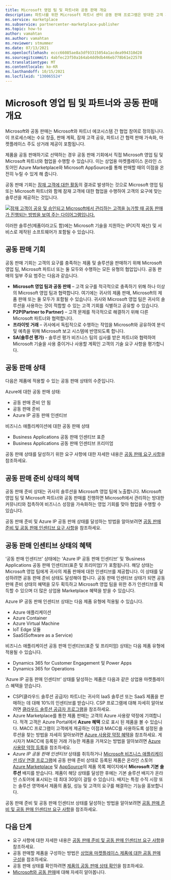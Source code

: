 ```yaml
---
title: Microsoft 영업 팀 및 파트너와 공동 판매 개요
description: 파트너를 위한 Microsoft 파트너 센터 공동 판매 프로그램은 방대한 고객 기반과 접촉하고 새로운 판매를 창출하는 데 도움이 될 수 있습니다.
ms.service: marketplace
ms.subservice: partnercenter-marketplace-publisher
ms.topic: how-to
author: vamahtan
ms.author: vamahtan
ms.reviewer: stmummer
ms.date: 07/13/2021
ms.openlocfilehash: eccc66085ae8a3df93315054a1acdea994310d28
ms.sourcegitcommit: 4abfec23f50a164ab4dd9db446eb778b61e22578
ms.translationtype: MT
ms.contentlocale: ko-KR
ms.lasthandoff: 10/15/2021
ms.locfileid: "130065524"
---
```

# <a name="co-sell-with-microsoft-sales-teams-and-partners-overview"></a>Microsoft 영업 팀 및 파트너와 공동 판매 개요

Microsoft와 공동 판매는 Microsoft와 파트너 에코시스템 간 협업 참여로 정의됩니다. 이 프로세스에는 수요 창출, 판매 계획, 잠재 고객 공유, 파트너 간 협력 판매 가속화, 마켓플레이스 주도 상거래 제공이 포함됩니다.

제품을 공동 판매하기로 선택하는 경우 공동 판매 기회에서 직접 Microsoft 영업 팀 및 Microsoft 파트너와 협업을 수행할 수 있습니다. 이는 상업용 마켓플레이스 온라인 스토어인 Azure Marketplace와 Microsoft AppSource를 통해 판매할 때의 이점을 온전히 누릴 수 있게 해 줍니다.

공동 판매 기회는 [잠재 고객에 대한 활동](./partner-center-portal/commercial-marketplace-get-customer-leads.md)의 결과로 발생하는 것으로 Microsoft 영업 팀 또는 Microsoft 파트너와 함께 잠재 고객에 대한 협업을 수행하여 고객의 요구에 맞는 솔루션을 제공하는 것입니다.

[![잠재 고객이 공유 및 승인되고 Microsoft에서 관리하는 고객을 능가할 때 공동 판매가 진행되는 방법을 보여 주는 다이어그램입니다.](./media/marketplace-publishers-guide/marketplace-co-sell-v2.png)](./media/marketplace-publishers-guide/marketplace-co-sell-v2.png#lightbox)

이러한 솔루션(제품이라고도 함)에는 Microsoft 기술을 지원하는 IP(지적 재산) 및 서비스로 제작된 소프트웨어가 포함될 수 있습니다.

## <a name="co-sell-opportunities"></a>공동 판매 기회

공동 판매 기회는 고객의 요구를 충족하는 제품 및 솔루션을 판매하기 위해 Microsoft 영업 팀, Microsoft 파트너 또는 둘 모두와 수행하는 모든 유형의 협업입니다. 공동 판매의 일부 주요 범주는 다음과 같습니다.

- **Microsoft 영업 팀과 공동 판매** – 고객 요구를 적극적으로 충족하기 위해 하나 이상의 Microsoft 영업 팀과 협력합니다. 여기에는 귀사의 제품 판매, Microsoft의 제품 판매 또는 둘 모두가 포함될 수 있습니다. 귀사와 Microsoft 영업 팀은 귀사의 솔루션을 사용하는 것이 적합할 수 있는 고객 기회를 식별하고 공유할 수 있습니다.
- **P2P(Partner to Partner)** – 고객 문제를 적극적으로 해결하기 위해 다른 Microsoft 파트너와 협력합니다.
- **프라이빗 거래** – 귀사에서 독립적으로 수행하는 작업을 Microsoft와 공유하여 분석 및 예측을 위해 Microsoft 보고 시스템에 반영되도록 합니다.
- **SA(솔루션 평가)** - 솔루션 평가 비즈니스 팀의 심사를 받은 파트너와 협력하여 Microsoft 기술을 사용 중이거나 사용할 계획인 고객의 기술 요구 사항을 평가합니다.

## <a name="co-sell-statuses"></a>공동 판매 상태

다음은 제품에 적용할 수 있는 공동 판매 상태의 수준입니다.

Azure에 대한 공동 판매 상태:

- 공동 판매 준비 안 됨
- 공동 판매 준비
- Azure IP 공동 판매 인센티브

비즈니스 애플리케이션에 대한 공동 판매 상태
- Business Applications 공동 판매 인센티브 표준
- Business Applications 공동 판매 인센티브 프리미엄  

공동 판매 상태를 달성하기 위한 요구 사항에 대한 자세한 내용은 [공동 판매 요구 사항](co-sell-requirements.md)을 참조하세요.

## <a name="benefits-of-co-sell-ready-status"></a>공동 판매 준비 상태의 혜택

공동 판매 준비 상태는 귀사의 솔루션을 Microsoft 영업 팀에 노출합니다. Microsoft 영업 팀 및 Microsoft 파트너와 공동 판매를 진행하면 Microsoft에서 관리하는 방대한 커뮤니티와 접촉하여 비즈니스 성장을 가속화하는 영업 기회를 맞아 협업을 수행할 수 있습니다.

공동 판매 준비 및 Azure IP 공동 판매 상태를 달성하는 방법을 알아보려면 [공동 판매 준비 및 공동 판매 인센티브 요구 사항](co-sell-requirements.md)을 참조하세요.

## <a name="benefits-of-co-sell-incentive-status"></a>공동 판매 인센티브 상태의 혜택

‘공동 판매 인센티브’ 상태에는 ‘Azure IP 공동 판매 인센티브’ 및 ‘Business Applications 공동 판매 인센티브(표준 및 프리미엄)’가 포함됩니다.   해당 상태는 Microsoft 영업 팀에게 귀사의 제품 판매에 대한 인센티브를 제공합니다. 이 상태를 달성하려면 공동 판매 준비 상태도 달성해야 합니다. 공동 판매 인센티브 상태가 되면 공동 판매 준비 상태의 혜택을 모두 획득하고 Microsoft 영업 팀을 위한 추가 인센티브를 획득할 수 있으며 더 많은 상업용 Marketplace 혜택을 받을 수 있습니다.

Azure IP 공동 판매 인센티브 상태는 다음 제품 유형에 적용될 수 있습니다.

- Azure 애플리케이션
- Azure Container
- Azure Virtual Machine
- IoT Edge 모듈
- SaaS(Software as a Service)

비즈니스 애플리케이션 공동 판매 인센티브(표준 및 프리미엄) 상태는 다음 제품 유형에 적용될 수 있습니다.

- Dynamics 365 for Customer Engagement 및 Power Apps
- Dynamics 365 for Operations

‘Azure IP 공동 판매 인센티브’ 상태를 달성하는 제품은 다음과 같은 상업용 마켓플레이스 혜택을 얻습니다.

- CSP(클라우드 솔루션 공급자) 파트너는 귀사의 IaaS 솔루션 또는 SaaS 제품을 판매하는 데 대해 10%의 인센티브를 받습니다. CSP 프로그램에 대해 자세히 알아보려면 [클라우드 솔루션 공급자 프로그램](cloud-solution-providers.md)을 참조하세요.
- Azure Marketplace를 통한 제품 판매는 고객의 Azure 사용량 약정에 기여합니다. 적격 고객은 Azure Portal에서 **Azure 혜택** 으로 표시 된 제품을 볼 수 있습니다. MACC 프로그램이 고객에게 제공하는 이점과 MACC를 사용하도록 설정된 솔루션을 찾는 방법을 자세히 알아보려면 [Azure 사용량 약정 혜택](/marketplace/azure-consumption-commitment-benefit)을 참조하세요. 게시자가 MACC에 등록된 거래 가능한 제품을 가져오는 방법을 알아보려면 [Azure 사용량 약정 등록](azure-consumption-commitment-enrollment.md)을 참조하세요.
- _Azure IP 공동 판매 인센티브_ 상태를 취득하거나 [Microsoft 비즈니스 애플리케이션 ISV 연결 프로그램](business-applications-isv-program.md)에 공동 판매 준비 상태로 등록된 제품은 온라인 스토어 [Azure Marketplace](https://azuremarketplace.microsoft.com/) 및 [AppSource](https://appsource.microsoft.com/)의 제품 목록 페이지에서 **Microsoft 기본 솔루션** 배지를 받습니다.  제품이 해당 상태를 달성한 후에는 기본 솔루션 배지가 온라인 스토어에 표시되는 데 최대 30일이 걸릴 수 있습니다. 배지는 특정 수직 시장 또는 솔루션 영역에서 제품의 품질, 성능 및 고객의 요구를 해결하는 기능을 홍보합니다.

공동 판매 준비 및 공동 판매 인센티브 상태를 달성하는 방법을 알아보려면 [공동 판매 준비 및 공동 판매 인센티브 요구 사항](co-sell-requirements.md)을 참조하세요.

## <a name="next-steps"></a>다음 단계

- 요구 사항에 대한 자세한 내용은 [공동 판매 준비 및 공동 판매 인센티브 요구 사항](co-sell-requirements.md)을 참조하세요.
- 공동 판매할 제품을 구성하는 방법은 [상업용 마켓플레이스 제품에 대한 공동 판매 구성](co-sell-configure.md)을 참조하세요.
- 공동 판매 상태를 확인하려면 [제품의 공동 판매 상태 확인](co-sell-status.md)을 참조하세요.
- [Microsoft와 공동 판매](https://partner.microsoft.com/membership/sell-with-microsoft)에 대해 자세히 알아봅니다.
